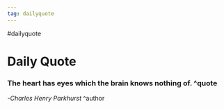 ```yaml
---
tag: dailyquote
---
```


#dailyquote

# Daily Quote

### The heart has eyes which the brain knows nothing of. ^quote
*-Charles Henry Parkhurst* ^author
